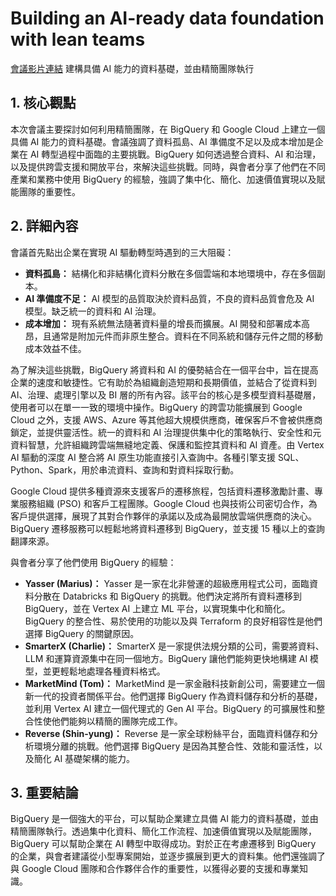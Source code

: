 # Building an AI-ready data foundation with lean teams
[會議影片連結](https://www.youtube.com/watch?v=i4kQgJi0sCM)
建構具備 AI 能力的資料基礎，並由精簡團隊執行

## 1. 核心觀點

本次會議主要探討如何利用精簡團隊，在 BigQuery 和 Google Cloud 上建立一個具備 AI 能力的資料基礎。會議強調了資料孤島、AI 準備度不足以及成本增加是企業在 AI 轉型過程中面臨的主要挑戰。BigQuery 如何透過整合資料、AI 和治理，以及提供跨雲支援和開放平台，來解決這些挑戰。同時，與會者分享了他們在不同產業和業務中使用 BigQuery 的經驗，強調了集中化、簡化、加速價值實現以及賦能團隊的重要性。

## 2. 詳細內容

會議首先點出企業在實現 AI 驅動轉型時遇到的三大阻礙：

*   **資料孤島：** 結構化和非結構化資料分散在多個雲端和本地環境中，存在多個副本。
*   **AI 準備度不足：** AI 模型的品質取決於資料品質，不良的資料品質會危及 AI 模型。缺乏統一的資料和 AI 治理。
*   **成本增加：** 現有系統無法隨著資料量的增長而擴展。AI 開發和部署成本高昂，且通常是附加元件而非原生整合。資料在不同系統和儲存元件之間的移動成本效益不佳。

為了解決這些挑戰，BigQuery 將資料和 AI 的優勢結合在一個平台中，旨在提高企業的速度和敏捷性。它有助於為組織創造短期和長期價值，並結合了從資料到 AI、治理、處理引擎以及 BI 層的所有內容。該平台的核心是多模型資料基礎層，使用者可以在單一一致的環境中操作。BigQuery 的跨雲功能擴展到 Google Cloud 之外，支援 AWS、Azure 等其他超大規模供應商，確保客戶不會被供應商鎖定，並提供靈活性。統一的資料和 AI 治理提供集中化的策略執行、安全性和元資料智慧，允許組織跨雲端無縫地定義、保護和監控其資料和 AI 資產。由 Vertex AI 驅動的深度 AI 整合將 AI 原生功能直接引入查詢中。各種引擎支援 SQL、Python、Spark，用於串流資料、查詢和對資料採取行動。

Google Cloud 提供多種資源來支援客戶的遷移旅程，包括資料遷移激勵計畫、專業服務組織 (PSO) 和客戶工程團隊。Google Cloud 也與技術公司密切合作，為客戶提供選擇，展現了其對合作夥伴的承諾以及成為最開放雲端供應商的決心。BigQuery 遷移服務可以輕鬆地將資料遷移到 BigQuery，並支援 15 種以上的查詢翻譯來源。

與會者分享了他們使用 BigQuery 的經驗：

*   **Yasser (Marius)：** Yasser 是一家在北非營運的超級應用程式公司，面臨資料分散在 Databricks 和 BigQuery 的挑戰。他們決定將所有資料遷移到 BigQuery，並在 Vertex AI 上建立 ML 平台，以實現集中化和簡化。BigQuery 的整合性、易於使用的功能以及與 Terraform 的良好相容性是他們選擇 BigQuery 的關鍵原因。
*   **SmarterX (Charlie)：** SmarterX 是一家提供法規分類的公司，需要將資料、LLM 和運算資源集中在同一個地方。BigQuery 讓他們能夠更快地構建 AI 模型，並更輕鬆地處理各種資料格式。
*   **MarketMind (Tom)：** MarketMind 是一家金融科技新創公司，需要建立一個新一代的投資者關係平台。他們選擇 BigQuery 作為資料儲存和分析的基礎，並利用 Vertex AI 建立一個代理式的 Gen AI 平台。BigQuery 的可擴展性和整合性使他們能夠以精簡的團隊完成工作。
*   **Reverse (Shin-yung)：** Reverse 是一家全球粉絲平台，面臨資料儲存和分析環境分離的挑戰。他們選擇 BigQuery 是因為其整合性、效能和靈活性，以及簡化 AI 基礎架構的能力。

## 3. 重要結論

BigQuery 是一個強大的平台，可以幫助企業建立具備 AI 能力的資料基礎，並由精簡團隊執行。透過集中化資料、簡化工作流程、加速價值實現以及賦能團隊，BigQuery 可以幫助企業在 AI 轉型中取得成功。對於正在考慮遷移到 BigQuery 的企業，與會者建議從小型專案開始，並逐步擴展到更大的資料集。他們還強調了與 Google Cloud 團隊和合作夥伴合作的重要性，以獲得必要的支援和專業知識。
